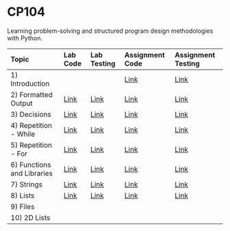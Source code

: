 # CP104
Learning problem-solving and structured program design methodologies with Python.

| Topic | Lab Code | Lab Testing | Assignment Code | Assignment Testing |
| :------------- |:-------------|:-------------|:-----|:-----|
| 1) Introduction |  |  | [Link](https://github.com/f43154/CP104/blob/master/Assignment01.py) |[Link](https://github.com/f43154/CP104/blob/master/Assignment01_Output) 
| 2) Formatted Output | [Link](https://github.com/f43154/CP104/blob/master/Lab02_FormattedOutput.py) | [Link](https://github.com/f43154/CP104/blob/master/Lab02_FormattedOutput_Testing) | [Link](https://github.com/f43154/CP104/blob/master/Assignment02.py) | [Link](https://github.com/f43154/CP104/blob/master/Assignment02_Output)
| 3) Decisions | [Link](https://github.com/f43154/CP104/blob/master/Lab03_Decisions.py) | [Link](https://github.com/f43154/CP104/blob/master/Lab03_Decisions_Testing) | [Link](https://github.com/f43154/CP104/blob/master/Assignment03.py) | [Link](https://github.com/f43154/CP104/blob/master/Assignment03_Output) |
| 4) Repetition - While | [Link](https://github.com/f43154/CP104/blob/master/Lab04_RepetitionWhile.py) | [Link](https://github.com/f43154/CP104/blob/master/Lab04_RepetitionWhile_Testing) | [Link](https://github.com/f43154/CP104/blob/master/Assignment04.py) | [Link](https://github.com/f43154/CP104/blob/master/Assignment04_Output) |
| 5) Repetition - For | [Link](https://github.com/f43154/CP104/blob/master/Lab05_RepetitionFor.py) | [Link](https://github.com/f43154/CP104/blob/master/Lab05_RepetitionFor_Testing) | [Link](https://github.com/f43154/CP104/blob/master/Assignment05.py) | [Link](https://github.com/f43154/CP104/blob/master/Assignment05_Output) |
| 6) Functions and Libraries | [Link](https://github.com/f43154/CP104/blob/master/Lab06_Functions.py) | [Link](https://github.com/f43154/CP104/blob/master/Lab06_Functions_Testing) | [Link](https://github.com/f43154/CP104/blob/master/Assignment06.py) | [Link](https://github.com/f43154/CP104/blob/master/Assignment06_Output) |
| 7) Strings | [Link](https://github.com/f43154/CP104/blob/master/Lab07_Strings.py) | [Link](https://github.com/f43154/CP104/blob/master/Lab07_Strings_Testing) | [Link](https://github.com/f43154/CP104/blob/master/Assignment07.py) | [Link](https://github.com/f43154/CP104/blob/master/Assignment07_Output) |
| 8) Lists | [Link](https://github.com/f43154/CP104/blob/master/Lab08_Lists.py) | [Link](https://github.com/f43154/CP104/blob/master/Lab08_Lists_Testing) | [Link](https://github.com/f43154/CP104/blob/master/Assignment08.py) | [Link](https://github.com/f43154/CP104/blob/master/Assignment08_Testing) |
| 9) Files |  |  |  |  |
| 10) 2D Lists |  |  |  |  |
